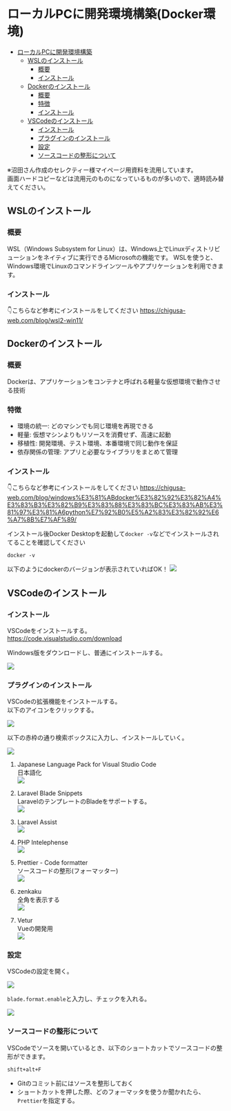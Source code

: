 # ローカルPCに開発環境構築(Docker環境)
<!-- TOC -->

- [ローカルPCに開発環境構築](#ローカルpcに開発環境構築)
  - [WSLのインストール](#WSLのインストール)
    - [概要](#概要)
    - [インストール](#インストール)
  - [Dockerのインストール](#Dockerのインストール)
    - [概要](#概要-1)
    - [特徴](#特徴)
    - [インストール](#インストール-1)
  - [VSCodeのインストール](#vscodeのインストール)
    - [インストール](#インストール-2)
    - [プラグインのインストール](#プラグインのインストール)
    - [設定](#設定)
    - [ソースコードの整形について](#ソースコードの整形について)

<!-- /TOC -->
※沼田さん作成のセレクティー様マイページ用資料を流用しています。  
画面ハードコピーなどは流用元のものになっているものが多いので、適時読み替えてください。 

## WSLのインストール

### 概要
WSL（Windows Subsystem for Linux）は、Windows上でLinuxディストリビューションをネイティブに実行できるMicrosoftの機能です。
WSLを使うと、Windows環境でLinuxのコマンドラインツールやアプリケーションを利用できます。

### インストール

👇こちらなど参考にインストールをしてください
https://chigusa-web.com/blog/wsl2-win11/

## Dockerのインストール

### 概要

Dockerは、アプリケーションをコンテナと呼ばれる軽量な仮想環境で動作させる技術  

### 特徴
- 環境の統一: どのマシンでも同じ環境を再現できる
- 軽量: 仮想マシンよりもリソースを消費せず、高速に起動
- 移植性: 開発環境、テスト環境、本番環境で同じ動作を保証
- 依存関係の管理: アプリと必要なライブラリをまとめて管理

### インストール

👇こちらなど参考にインストールをしてください
https://chigusa-web.com/blog/windows%E3%81%ABdocker%E3%82%92%E3%82%A4%E3%83%B3%E3%82%B9%E3%83%88%E3%83%BC%E3%83%AB%E3%81%97%E3%81%A6python%E7%92%B0%E5%A2%83%E3%82%92%E6%A7%8B%E7%AF%89/

インストール後Docker Desktopを起動して`docker -v`などでインストールされてることを確認してください

```
docker -v
```

以下のようにdockerのバージョンが表示されていればOK！
![](./img/03_ローカルPCに開発環境構築/image01.png)


## VSCodeのインストール


### インストール

VSCodeをインストールする。  
https://code.visualstudio.com/download

Windows版をダウンロードし、普通にインストールする。

![](./img/03_ローカルPCに開発環境構築/17.png)

### プラグインのインストール

VSCodeの拡張機能をインストールする。  
以下のアイコンをクリックする。

![](./img/03_ローカルPCに開発環境構築/18.png)

以下の赤枠の通り検索ボックスに入力し、インストールしていく。

![](./img/03_ローカルPCに開発環境構築/19.png)

1. Japanese Language Pack for Visual Studio Code  
日本語化  
![](./img/03_ローカルPCに開発環境構築/26.png)

2. Laravel Blade Snippets  
LaravelのテンプレートのBladeをサポートする。  
![](./img/03_ローカルPCに開発環境構築/20.png)

3. Laravel Assist  
![](./img/03_ローカルPCに開発環境構築/21.png)

4. PHP Intelephense  
![](./img/03_ローカルPCに開発環境構築/22.png)

5. Prettier - Code formatter  
ソースコードの整形(フォーマッター)  
![](./img/03_ローカルPCに開発環境構築/23.png)

6. zenkaku  
全角を表示する  
![](./img/03_ローカルPCに開発環境構築/27.png)

7. Vetur  
Vueの開発用  
![](./img/03_ローカルPCに開発環境構築/28.png)


### 設定

VSCodeの設定を開く。

![](./img/03_ローカルPCに開発環境構築/25.png)

`blade.format.enable`と入力し、チェックを入れる。

![](./img/03_ローカルPCに開発環境構築/24.png)


### ソースコードの整形について

VSCodeでソースを開いているとき、以下のショートカットでソースコードの整形ができます。  

```
shift+alt+F
```

- Gitのコミット前にはソースを整形しておく
- ショートカットを押した際、どのフォーマッタを使うか聞かれたら、`Prettier`を指定する。

